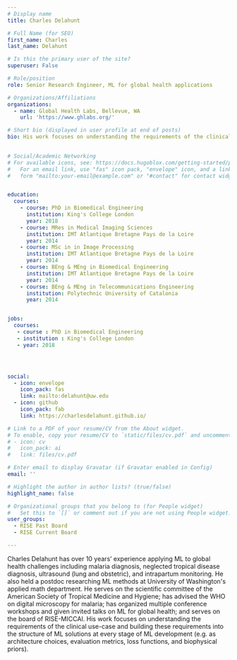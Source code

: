 ```yaml
---
# Display name
title: Charles Delahunt

# Full Name (for SEO)
first_name: Charles
last_name: Delahunt

# Is this the primary user of the site?
superuser: False

# Role/position
role: Senior Research Engineer, ML for global health applications

# Organizations/Affiliations
organizations:
  - name: Global Health Labs, Bellevue, WA
    url: 'https://www.ghlabs.org/'

# Short bio (displayed in user profile at end of posts)
bio: His work focuses on understanding the requirements of the clinical use-case and building these requirements into the structure of ML solutions at every stage of ML development (e.g. as architecture choices, evaluation metrics, loss functions, and biophysical priors).

 
# Social/Academic Networking
# For available icons, see: https://docs.hugoblox.com/getting-started/page-builder/#icons
#   For an email link, use "fas" icon pack, "envelope" icon, and a link in the
#   form "mailto:your-email@example.com" or "#contact" for contact widget.


education:
  courses:
    - course: PhD in Biomedical Engineering
      institution: King's College London
      year: 2018
    - course: MRes in Medical Imaging Sciences
      institution: IMT Atlantique Bretagne Pays de la Loire
      year: 2014
    - course: MSc in in Image Processing
      institution: IMT Atlantique Bretagne Pays de la Loire
      year: 2014
    - course: BEng & MEng in Biomedical Engineering
      institution: IMT Atlantique Bretagne Pays de la Loire
      year: 2014
    - course: BEng & MEng in Telecommunications Engineering
      institution: Polytechnic University of Catalonia
      year: 2014


jobs:
  courses:
   - course : PhD in Biomedical Engineering
   - institution : King's College London
   - year: 2018




social:
  - icon: envelope
    icon_pack: fas
    link: mailto:delahunt@uw.edu
  - icon: github
    icon_pack: fab
    link: https://charlesdelahunt.github.io/

# Link to a PDF of your resume/CV from the About widget.
# To enable, copy your resume/CV to `static/files/cv.pdf` and uncomment the lines below.
# - icon: cv
#   icon_pack: ai
#   link: files/cv.pdf

# Enter email to display Gravatar (if Gravatar enabled in Config)
email: ''

# Highlight the author in author lists? (true/false)
highlight_name: false

# Organizational groups that you belong to (for People widget)
#   Set this to `[]` or comment out if you are not using People widget.
user_groups:
  - RISE Past Board
  - RISE Current Board

---
```


 
Charles Delahunt has over 10 years’ experience applying ML to global health challenges including malaria diagnosis, neglected tropical disease diagnosis, ultrasound (lung and obstetric), and intrapartum monitoring. He also held a postdoc researching ML methods at University of Washington's applied math department. He serves on the scientific committee of the American Society of Tropical Medicine and Hygiene; has advised the WHO on digital microscopy for malaria; has organized multiple conference workshops and given invited talks on ML for global health; and serves on the board of RISE-MICCAI. His work focuses on understanding the requirements of the clinical use-case and building these requirements into the structure of ML solutions at every stage of ML development (e.g. as architecture choices, evaluation metrics, loss functions, and biophysical priors).